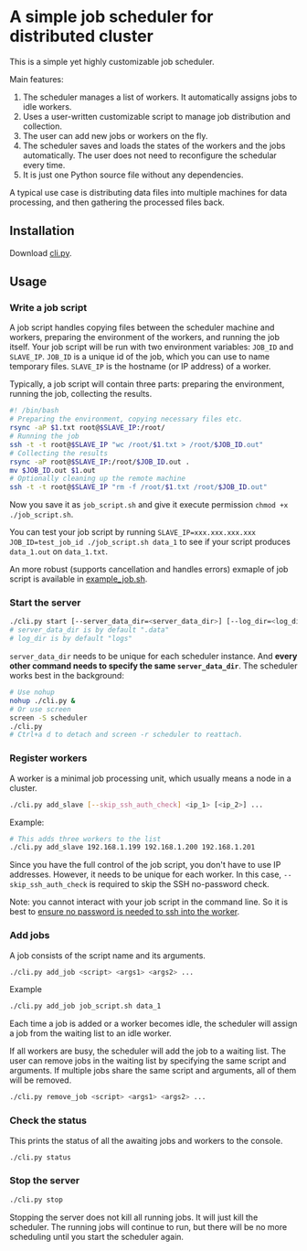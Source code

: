 # A simple job scheduler for distributed cluster

This is a simple yet highly customizable job scheduler.

Main features:

1. The scheduler manages a list of workers. It automatically assigns jobs to idle workers.
1. Uses a user-written customizable script to manage job distribution and collection.
1. The user can add new jobs or workers on the fly.
1. The scheduler saves and loads the states of the workers and the jobs automatically. The user does not need to reconfigure the schedular every time.
1. It is just one Python source file without any dependencies.

A typical use case is distributing data files into multiple machines for data processing, and then gathering the processed files back.

## Installation

Download [cli.py](./cli.py).

## Usage

### Write a job script

A job script handles copying files between the scheduler machine and workers, preparing the environment of the workers, and running the job itself.
Your job script will be run with two environment variables: `JOB_ID` and `SLAVE_IP`. `JOB_ID` is a unique id of the job, which you can use to name temporary files. `SLAVE_IP` is the hostname (or IP address) of a worker.

Typically, a job script will contain three parts: preparing the environment, running the job, collecting the results.

```bash
#! /bin/bash
# Preparing the environment, copying necessary files etc.
rsync -aP $1.txt root@$SLAVE_IP:/root/
# Running the job
ssh -t -t root@$SLAVE_IP "wc /root/$1.txt > /root/$JOB_ID.out"
# Collecting the results
rsync -aP root@$SLAVE_IP:/root/$JOB_ID.out .
mv $JOB_ID.out $1.out
# Optionally cleaning up the remote machine
ssh -t -t root@$SLAVE_IP "rm -f /root/$1.txt /root/$JOB_ID.out"
```

Now you save it as `job_script.sh` and give it execute permission `chmod +x ./job_script.sh`.

You can test your job script by running `SLAVE_IP=xxx.xxx.xxx.xxx JOB_ID=test_job_id ./job_script.sh data_1` to see if your script produces `data_1.out` on `data_1.txt`.

An more robust (supports cancellation and handles errors) exmaple of job script is available in [example_job.sh](./example_job.sh).

### Start the server

```bash
./cli.py start [--server_data_dir=<server_data_dir>] [--log_dir=<log_dir>]
# server_data_dir is by default ".data"
# log_dir is by default "logs"
```

`server_data_dir` needs to be unique for each scheduler instance. And **every other command needs to specify the same `server_data_dir`**.
The scheduler works best in the background:

```bash
# Use nohup
nohup ./cli.py &
# Or use screen
screen -S scheduler
./cli.py
# Ctrl+a d to detach and screen -r scheduler to reattach.
```

### Register workers

A worker is a minimal job processing unit, which usually means a node in a cluster.

```bash
./cli.py add_slave [--skip_ssh_auth_check] <ip_1> [<ip_2>] ...
```

Example:

```bash
# This adds three workers to the list
./cli.py add_slave 192.168.1.199 192.168.1.200 192.168.1.201
```

Since you have the full control of the job script, you don't have to use IP addresses. However, it needs to be unique for each worker.
In this case, `--skip_ssh_auth_check` is required to skip the SSH no-password check.

Note: you cannot interact with your job script in the command line. So it is best to [ensure no password is needed to ssh into the worker](https://www.ssh.com/academy/ssh/copy-id).

### Add jobs

A job consists of the script name and its arguments.

```bash
./cli.py add_job <script> <args1> <args2> ...
```

Example

```bash
./cli.py add_job job_script.sh data_1
```

Each time a job is added or a worker becomes idle, the scheduler will assign a job from the waiting list to an idle worker.

If all workers are busy, the scheduler will add the job to a waiting list. The user can remove jobs in the waiting list by specifying the same script and arguments.
If multiple jobs share the same script and arguments, all of them will be removed.

```bash
./cli.py remove_job <script> <args1> <args2> ...
```

### Check the status

This prints the status of all the awaiting jobs and workers to the console.

```bash
./cli.py status
```

### Stop the server

```bash
./cli.py stop
```

Stopping the server does not kill all running jobs. It will just kill the scheduler.
The running jobs will continue to run, but there will be no more scheduling until you start the scheduler again.
